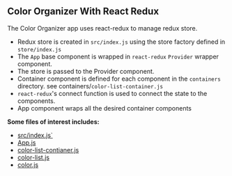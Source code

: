 ## Color Organizer With React Redux  
The Color Organizer app uses react-redux to manage redux store.   
* Redux store is created in `src/index.js` using the store factory defined in `store/index.js`    
* The `App` base component is wrapped in  `react-redux` `Provider` wrapper component.    
* The store is passed to the Provider component.    
* Container component is defined for each component in the `containers` directory. see containers/`color-list-container.js`  
* `react-redux`'s connect function is used to connect the state to the components.  
* App component wraps all the desired container components  

__Some files of interest includes:__   
* [src/index.js`]()  
* [App.js]()
* [color-list-contianer.js]() 
* [color-list.js]()
* [color.js]()
